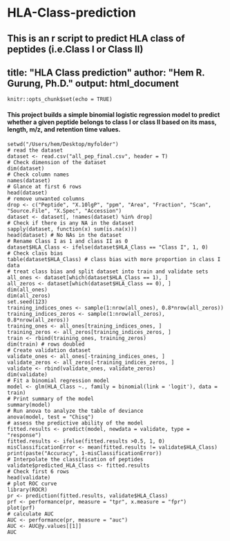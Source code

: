 # HLA-Class-prediction
This is an r script to predict HLA class of peptides (i.e.Class I or   Class II)
---
title: "HLA Class prediction"
author: "Hem R. Gurung, Ph.D."
output: html_document
---

```{r setup, include=FALSE}
knitr::opts_chunk$set(echo = TRUE)
```

#### This project builds a simple binomial logistic regression model to predict whether a given peptide belongs to class I or class II based on its mass, length, m/z, and retention time values.
```{r}
setwd("/Users/hem/Desktop/myfolder")
# read the dataset
dataset <- read.csv("all_pep_final.csv", header = T)
# Check dimension of the dataset
dim(dataset)
# Check column names
names(dataset)
# Glance at first 6 rows
head(dataset)
# remove unwanted columns
drop <- c("Peptide", "X.10lgP", "ppm", "Area", "Fraction", "Scan", "Source.File", "X.Spec", "Accession")
dataset <- dataset[, !names(dataset) %in% drop]
# Check if there is any NA in the dataset 
sapply(dataset, function(x) sum(is.na(x)))
head(dataset) # No NAs in the dataset
# Rename Class I as 1 and class II as 0
dataset$HLA_Class <- ifelse(dataset$HLA_Class == "Class I", 1, 0)
# Check class bias
table(dataset$HLA_Class) # class bias with more proportion in class I data
# treat class bias and split dataset into train and validate sets
all_ones <- dataset[which(dataset$HLA_Class == 1), ]
all_zeros <- dataset[which(dataset$HLA_Class == 0), ]
dim(all_ones)
dim(all_zeros)
set.seed(123)
training_indices_ones <- sample(1:nrow(all_ones), 0.8*nrow(all_zeros))
training_indices_zeros <- sample(1:nrow(all_zeros), 0.8*nrow(all_zeros))
training_ones <- all_ones[training_indices_ones, ]
training_zeros <- all_zeros[training_indices_zeros, ]
train <- rbind(training_ones, training_zeros)
dim(train) # rows doubled
# Create validation dataset
validate_ones <- all_ones[-training_indices_ones, ]
validate_zeros <- all_zeros[-training_indices_zeros, ]
validate <- rbind(validate_ones, validate_zeros)
dim(validate)
# Fit a binomial regression model
model <- glm(HLA_Class ~., family = binomial(link = 'logit'), data = train)
# Print summary of the model
summary(model)
# Run anova to analyze the table of deviance
anova(model, test = "Chisq")
# assess the predictive ability of the model 
fitted.results <- predict(model, newdata = validate, type = "response")
fitted.results <- ifelse(fitted.results >0.5, 1, 0)
misClassificationError <- mean(fitted.results != validate$HLA_Class)
print(paste("Accuracy", 1-misClassificationError))
# Interpolate the classification of peptides 
validate$predicted_HLA_Class <- fitted.results
# Check first 6 rows
head(validate)
# plot ROC curve
library(ROCR)
pr <- prediction(fitted.results, validate$HLA_Class)
prf <- performance(pr, measure = "tpr", x.measure = "fpr")
plot(prf)
# calculate AUC
AUC <- performance(pr, measure = "auc")
AUC <- AUC@y.values[[1]]
AUC
```
